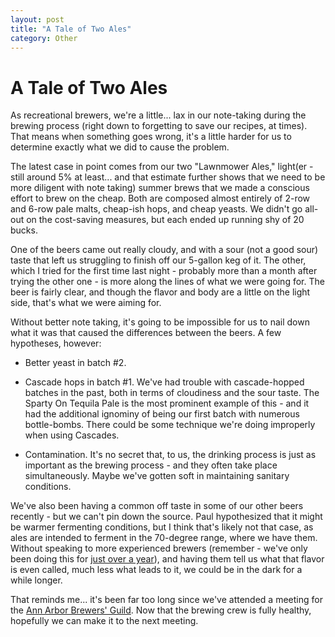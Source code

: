 ```yaml
---
layout: post
title: "A Tale of Two Ales"
category: Other
---
```


A Tale of Two Ales
==================

As recreational brewers, we're a little... lax in our note-taking during the brewing process (right down to forgetting to save our recipes, at times). That means when something goes wrong, it's a little harder for us to determine exactly what we did to cause the problem.

The latest case in point comes from our two "Lawnmower Ales," light(er - still around 5% at least... and that estimate further shows that we need to be more diligent with note taking) summer brews that we made a conscious effort to brew on the cheap. Both are composed almost entirely of 2-row and 6-row pale malts, cheap-ish hops, and cheap yeasts. We didn't go all-out on the cost-saving measures, but each ended up running shy of 20 bucks.

One of the beers came out really cloudy, and with a sour (not a good sour) taste that left us struggling to finish off our 5-gallon keg of it. The other, which I tried for the first time last night - probably more than a month after trying the other one - is more along the lines of what we were going for. The beer is fairly clear, and though the flavor and body are a little on the light side, that's what we were aiming for.

Without better note taking, it's going to be impossible for us to nail down what it was that caused the differences between the beers. A few hypotheses, however:

*   Better yeast in batch #2.

*   Cascade hops in batch #1. We've had trouble with cascade-hopped batches in the past, both in terms of cloudiness and the sour taste. The Sparty On Tequila Pale is the most prominent example of this - and it had the additional ignominy of being our first batch with numerous bottle-bombs. There could be some technique we're doing improperly when using Cascades.

*   Contamination. It's no secret that, to us, the drinking process is just as important as the brewing process - and they often take place simultaneously. Maybe we've gotten soft in maintaining sanitary conditions.

We've also been having a common off taste in some of our other beers recently - but we can't pin down the source. Paul hypothesized that it might be warmer fermenting conditions, but I think that's likely not that case, as ales are intended to ferment in the 70-degree range, where we have them. Without speaking to more experienced brewers (remember - we've only been doing this for [just over a year](http://www.panel-creations.com/varsity_brew/2009/05/brew-day-1/)), and having them tell us what that flavor is even called, much less what leads to it, we could be in the dark for a while longer.

That reminds me... it's been far too long since we've attended a meeting for the [Ann Arbor Brewers' Guild](http://aabg.org). Now that the brewing crew is fully healthy, hopefully we can make it to the next meeting.